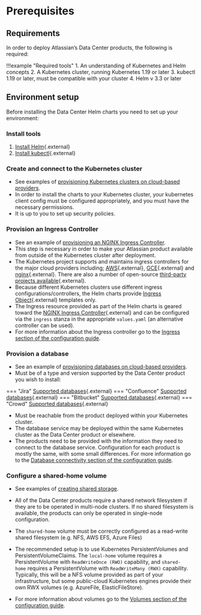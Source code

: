 # Prerequisites 
## Requirements 

In order to deploy Atlassian’s Data Center products, the following is required:

!!!example "Required tools"
      1. An understanding of Kubernetes and Helm concepts
      2. A Kubernetes cluster, running Kubernetes 1.19 or later
      3. kubectl 1.19 or later, must be compatible with your cluster
      4. Helm v 3.3 or later

## Environment setup 

Before installing the Data Center Helm charts you need to set up your environment:

### Install tools 

1. [Install Helm](https://helm.sh/docs/intro/install/){.external}
2. [Install kubectl](https://kubernetes.io/docs/tasks/tools/){.external}

### Create and connect to the Kubernetes cluster

* See examples of [provisioning Kubernetes clusters on cloud-based providers](../examples/cluster/CLOUD_PROVIDERS.md).
* In order to install the charts to your Kubernetes cluster, your kubernetes client config must be configured appropriately, and you must have the necessary permissions.
* It is up to you to set up security policies.

### Provision an Ingress Controller

* See an example of [provisioning an NGINX Ingress Controller](../examples/ingress/CONTROLLERS.md).
* This step is necessary in order to make your Atlassian product available from outside of the Kubernetes cluster after deployment. 
* The Kubernetes project supports and maintains ingress controllers for the major cloud providers including; [AWS](https://github.com/kubernetes-sigs/aws-load-balancer-controller#readme){.external}, [GCE](https://github.com/kubernetes/ingress-gce/blob/master/README.md#readme){.external} and [nginx](https://github.com/kubernetes/ingress-nginx/blob/master/README.md#readme){.external}. There are also a number of open-source [third-party projects available](https://kubernetes.io/docs/concepts/services-networking/ingress-controllers/){.external}.
* Because different Kubernetes clusters use different ingress configurations/controllers, the Helm charts provide [Ingress Object](https://kubernetes.io/docs/concepts/services-networking/ingress/){.external} templates only.
* The Ingress resource provided as part of the Helm charts is geared toward the [NGINX Ingress Controller](https://kubernetes.github.io/ingress-nginx/){.external} and can be configured via the `ingress` stanza in the appropriate `values.yaml` (an alternative controller can be used).
* For more information about the Ingress controller go to the [Ingress section of the configuration guide](CONFIGURATION.md#Ingress).

### Provision a database

* See an example of [provisioning databases on cloud-based providers](../examples/database/CLOUD_PROVIDERS.md).
* Must be of a type and version supported by the Data Center product you wish to install:
  
=== "Jira"
      [Supported databases](https://confluence.atlassian.com/adminjiraserver/supported-platforms-938846830.html#Supportedplatforms-Databases){.external}
=== "Confluence"
      [Supported databases](https://confluence.atlassian.com/doc/supported-platforms-207488198.html#SupportedPlatforms-Databases){.external}
=== "Bitbucket"
      [Supported databases](https://confluence.atlassian.com/bitbucketserver/supported-platforms-776640981.html#Supportedplatforms-databasesDatabases){.external}
=== "Crowd"
      [Supported databases](https://confluence.atlassian.com/crowd/supported-platforms-191851.html#SupportedPlatforms-Databases){.external}


* Must be reachable from the product deployed within your Kubernetes cluster. 
* The database service may be deployed within the same Kubernetes cluster as the Data Center product or elsewhere.
* The products need to be provided with the information they need to connect to the database service. Configuration for each product is mostly the same, with some small differences. For more information go to the [Database connectivity section of the configuration guide](CONFIGURATION.md#database-connectivity).

### Configure a shared-home volume

* See examples of [creating shared storage](../examples/storage/STORAGE.md).
* All of the Data Center products require a shared network filesystem if they are to be operated in multi-node clusters. If no shared filesystem is available, the products can only be operated in single-node configuration.

* The `shared-home` volume must be correctly configured as a read-write shared filesystem (e.g. NFS, AWS EFS, Azure Files)

* The recommended setup is to use Kubernetes PersistentVolumes and PersistentVolumeClaims. The `local-home` volume requires a PersistentVolume with `ReadWriteOnce (RWO)` capability, and `shared-home` requires a PersistentVolume with `ReadWriteMany (RWX)` capability. Typically, this will be a NFS volume provided as part of your infrastructure, but some public-cloud Kubernetes engines provide their own RWX volumes (e.g. AzureFile, ElasticFileStore). 

* For more information about volumes go to the [Volumes section of the configuration guide](CONFIGURATION.md#Volumes). 
